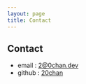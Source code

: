 ```yaml
---
layout: page
title: Contact
---
```


## Contact

- email : [2@0chan.dev](mailto:2@0chan.dev)
- github : [20chan](https://github.com/20chan)

